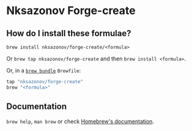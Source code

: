 # Nksazonov Forge-create

## How do I install these formulae?

`brew install nksazonov/forge-create/<formula>`

Or `brew tap nksazonov/forge-create` and then `brew install <formula>`.

Or, in a [`brew bundle`](https://github.com/Homebrew/homebrew-bundle) `Brewfile`:

```ruby
tap "nksazonov/forge-create"
brew "<formula>"
```

## Documentation

`brew help`, `man brew` or check [Homebrew's documentation](https://docs.brew.sh).
